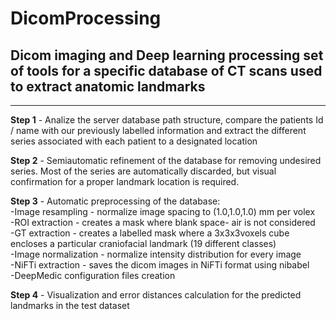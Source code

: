# DicomProcessing
Dicom imaging and Deep learning processing set of tools for a specific database of CT scans used to extract anatomic landmarks
--

_______

<b>Step 1</b> - Analize the server database path structure, compare the patients Id / name with our previously labelled information and extract the different series associated with each patient to a designated location

<b>Step 2</b> - Semiautomatic refinement of the database for removing undesired series. Most of the series are automatically discarded, but visual confirmation for a proper landmark location is required.

<b>Step 3</b> - Automatic preprocessing of the database:<br>
    -Image resampling   - normalize image spacing to (1.0,1.0,1.0) mm per volex<br>
    -ROI extraction     - creates a mask where blank space- air is not considered <br>
    -GT extraction      - creates a labelled mask where a 3x3x3voxels cube encloses a particular craniofacial landmark                                 (19 different classes)<br> 
    -Image normalization - normalize intensity distribution for every image<br>
    -NiFTi extraction   - saves the dicom images in NiFTi format using nibabel<br>
    -DeepMedic configuration files creation
        
<b>Step 4</b> - Visualization and error distances calculation for the predicted landmarks in the test dataset
